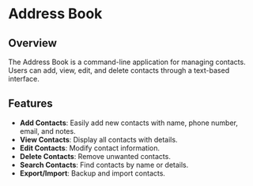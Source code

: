 # Address Book

## Overview

The Address Book is a command-line application for managing contacts. Users can add, view, edit, and delete contacts through a text-based interface.

## Features

- **Add Contacts**: Easily add new contacts with name, phone number, email, and notes.
- **View Contacts**: Display all contacts with details.
- **Edit Contacts**: Modify contact information.
- **Delete Contacts**: Remove unwanted contacts.
- **Search Contacts**: Find contacts by name or details.
- **Export/Import**: Backup and import contacts.
